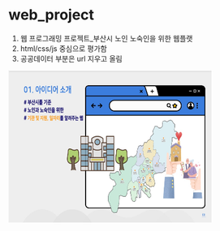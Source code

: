 # web_project

<ol>
  <li>웹 프로그래밍 프로젝트_부산시 노인 노숙인을 위한 웹플랫</li>
  <li>html/css/js 중심으로 평가함</li>
  <li>공공데이터 부분은 url 지우고 올림</li>
</ol>

<img src="idea.jpg" width="400px" height="300px">
